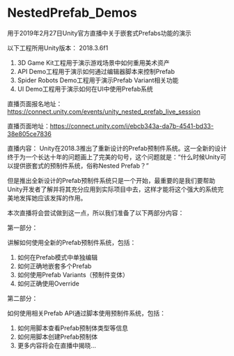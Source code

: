 # NestedPrefab_Demos
用于2019年2月27日Unity官方直播中关于嵌套式Prefabs功能的演示

以下工程所用Unity版本： 2018.3.6f1

1. 3D Game Kit工程用于演示游戏场景中如何重用美术资产
2. API Demo工程用于演示如何通过编辑器脚本来控制Prefab
3. Spider Robots Demo工程用于演示Prefab Variant相关功能
4. UI Demo工程用于演示如何在UI中使用Prefab系统

直播页面报名地址：https://connect.unity.com/events/unity_nested_prefab_live_session

直播页面地址：https://connect.unity.com/i/ebcb343a-da7b-4541-bd33-38e805ce7836

直播内容：
Unity在2018.3推出了重新设计的Prefab预制件系统。这一全新的设计终于为一个长达十年的问题画上了完美的句号，这个问题就是：“什么时候Unity可以提供嵌套式的预制件系统，俗称Nested Prefab？”

但是推出全新设计的Prefab预制件系统只是一个开始，最重要的是我们要帮助Unity开发者了解并将其充分应用到实际项目中去，这样才能将这个强大的系统完美地发挥她应该发挥的作用。

本次直播将会尝试做到这一点，所以我们准备了以下两部分内容：

第一部分：

讲解如何使用全新的Prefab预制件系统，包括：
1.	如何在Prefab模式中单独编辑
2.	如何正确地嵌套多个Prefab
3.	如何使用Prefab Variants（预制件变体）
4.	如何正确使用Override

第二部分：

如何使用相关Prefab API通过脚本使用预制件系统，包括：
1.	如何用脚本查看Prefab预制体类型等信息
2.	如何用脚本创建Prefab预制体
3.	更多内容将会在直播中揭晓…
